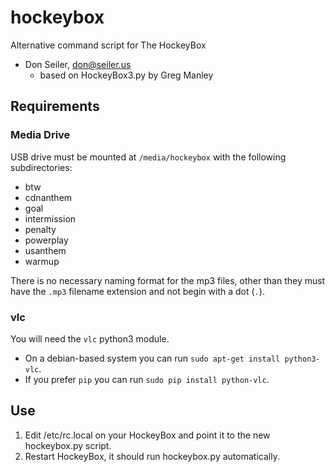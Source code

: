 # hockeybox
Alternative command script for The HockeyBox

* Don Seiler, don@seiler.us
    * based on HockeyBox3.py by Greg Manley

## Requirements
### Media Drive
USB drive must be mounted at `/media/hockeybox` with the following subdirectories:

* btw
* cdnanthem
* goal
* intermission
* penalty
* powerplay
* usanthem
* warmup

There is no necessary naming format for the mp3 files, other than they must have the `.mp3` filename extension and not begin with a dot (`.`).

### vlc
You will need the `vlc` python3 module.

- On a debian-based system you can run `sudo apt-get install python3-vlc`.
- If you prefer `pip` you can run `sudo pip install python-vlc`.

## Use
1. Edit /etc/rc.local on your HockeyBox and point it to the new hockeybox.py script.
2. Restart HockeyBox, it should run hockeybox.py automatically.

